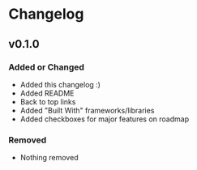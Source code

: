 # Changelog

## v0.1.0

### Added or Changed
- Added this changelog :)
- Added README
- Back to top links
- Added "Built With" frameworks/libraries
- Added checkboxes for major features on roadmap

### Removed

- Nothing removed
